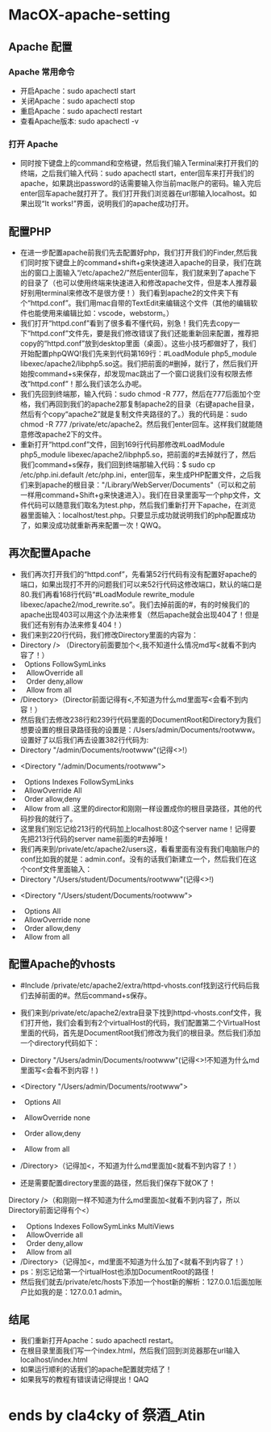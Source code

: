 # MacOX-apache-setting
## Apache 配置
### Apache 常用命令
* 开启Apache：sudo apachectl start
* 关闭Apache：sudo apachectl stop
* 重启Apache：sudo apachectl restart
* 查看Apache版本: sudo apachectl -v

### 打开 Apache
* 同时按下键盘上的command和空格键，然后我们输入Terminal来打开我们的终端，之后我们输入代码：sudo apachectl start，enter回车来打开我们的apache，如果跳出password的话需要输入你当前mac账户的密码。输入完后enter回车apache就打开了。我们打开我们浏览器在url那输入localhost。如果出现“It works!”界面，说明我们的apache成功打开。

## 配置PHP
* 在进一步配置apache前我们先去配置好php，我们打开我们的Finder,然后我们同时按下键盘上的command+shift+g来快速进入apache的目录，我们在跳出的窗口上面输入“/etc/apache2/”然后enter回车，我们就来到了apache下的目录了（也可以使用终端来快速进入和修改apache文件，但是本人推荐最好别用terminal来修改不是很方便！）我们看到apache2的文件夹下有个“httpd.conf”。我们用mac自带的TextEdit来编辑这个文件（其他的编辑软件也能使用来编辑比如：vscode，webstorm。）
* 我们打开“httpd.conf”看到了很多看不懂代码，别急！我们先去copy一下“httpd.conf”文件先，要是我们修改错误了我们还能重新回来配置，推荐把copy的“httpd.conf”放到desktop里面（桌面）。这些小技巧都做好了，我们开始配置phpQWQ!我们先来到代码第169行：#LoadModule php5_module libexec/apache2/libphp5.so这。我们把前面的#删掉，就行了，然后我们开始按command+s来保存，却发现mac跳出了一个窗口说我们没有权限去修改“httpd.conf”！那么我们该怎么办呢。
* 我们先回到终端那，输入代码：sudo chmod -R 777，然后在777后面加个空格，我们再回到我们的apache2那复制apache2的目录（右键apache目录，然后有个copy“apache2”就是复制文件夹路径的了。）我的代码是：sudo chmod -R 777 /private/etc/apache2。然后我们enter回车。这样我们就能随意修改apache2下的文件。
* 重新打开“httpd.conf”文件，回到169行代码那修改#LoadModule php5_module libexec/apache2/libphp5.so，把前面的#去掉就行了，然后我们command+s保存，我们回到终端那输入代码：$ sudo cp /etc/php.ini.default /etc/php.ini，enter回车，来生成PHP配置文件，之后我们来到apache的根目录："/Library/WebServer/Documents"（可以和之前一样用command+Shift+g来快速进入）。我们在目录里面写一个php文件，文件代码可以随意我们取名为test.php，然后我们重新打开下apache，在浏览器里面输入：localhost/test.php。只要显示成功就说明我们的php配置成功了，如果没成功就重新再来配置一次！QWQ。

## 再次配置Apache
* 我们再次打开我们的“httpd.conf”，先看第52行代码有没有配置好apache的端口，如果出现打不开的问题我们可以来52行代码这修改端口，默认的端口是80.我们再看168行代码“#LoadModule rewrite_module libexec/apache2/mod_rewrite.so”。我们去掉前面的#，有的时候我们的apache出现403可以用这个办法来修复（然后apache就会出现404了！但是我们还有别有办法来修复404！）
* 我们来到220行代码，我们修改Directory里面的内容为：
* Directory /> （Directory前面要加个<,我不知道什么情况md写<就看不到内容了！）
*   Options FollowSymLinks
*    AllowOverride all
*    Order deny,allow
*    Allow from all
* /Directory>（Director前面记得有<,不知道为什么md里面写<会看不到内容！）
* 然后我们去修改238行和239行代码里面的DocumentRoot和Directory为我们想要设置的根目录路径我的设置是：/Users/admin/Documents/rootwww。设置好了以后我们再去设置382行代码为:
* Directory "/admin/Documents/rootwww"(记得<>!）
- <Directory "/admin/Documents/rootwww">
*    Options Indexes FollowSymLinks
*    AllowOverride All
*    Order allow,deny
*    Allow from all
</Directory>.这里的director和刚刚一样设置成你的根目录路径，其他的代码抄我的就行了。
* 这里我们别忘记给213行的代码加上localhost:80这个server name！记得要先把213行代码的server name前面的#去掉哦！
* 我们再来到/private/etc/apache2/users这，看看里面有没有我们电脑账户的conf比如我的就是：admin.conf。没有的话我们新建立一个，然后我们在这个conf文件里面输入：
* Directory "/Users/student/Documents/rootwww"(记得<>!)
- <Directory "/Users/student/Documents/rootwww">	
*    Options All
*    AllowOverride none
*    Order allow,deny
*    Allow from all
</Directory>

## 配置Apache的vhosts
* #Include /private/etc/apache2/extra/httpd-vhosts.conf找到这行代码后我们去掉前面的#。然后command+s保存。
* 我们来到/private/etc/apache2/extra目录下找到httpd-vhosts.conf文件，我们打开他，我们会看到有2个virtualHost的代码，我们配置第二个VirtualHost里面的代码，首先是DocumentRoot我们修改为我们的根目录。然后我们添加一个directory代码如下：

* Directory "/Users/admin/Documents/rootwww"(记得<>!不知道为什么md里面写<会看不到内容！)
* <Directory "/Users/admin/Documents/rootwww">	
*    Options All
*    AllowOverride none
*    Order allow,deny
*    Allow from all
* /Directory>（记得加<，不知道为什么md里面加<就看不到内容了！）
* 还是需要配置directory里面的路径，然后我们保存下就OK了！

Directory />（和刚刚一样不知道为什么md里面加<就看不到内容了，所以Directory前面记得有个<）
*    Options Indexes FollowSymLinks MultiViews
*    AllowOverride all
*    Order deny,allow
*    Allow from all
* /Directory>（记得加<，md里面不知道为什么加了<就看不到内容了！）
* ps：别忘记给第一个irtualHost也添加DocumentRoot的路径！
* 然后我们就去/private/etc/hosts下添加一个host新的解析：127.0.0.1后面加账户比如我的是：127.0.0.1 admin。

## 结尾
* 我们重新打开Apache：sudo apachectl restart。
* 在根目录里面我们写一个index.html，然后我们回到浏览器那在url输入localhost/index.html
* 如果运行顺利的话我们的apache配置就完结了！
* 如果我写的教程有错误请记得提出！QAQ

# ends by cla4cky of 祭酒_Atin

